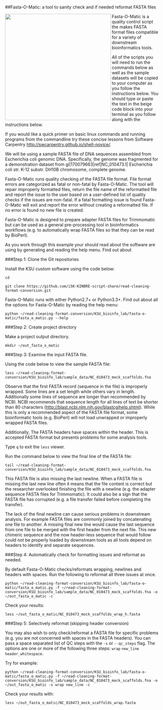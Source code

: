 ##Fasta-O-Matic: a tool to sanity check and if needed reformat FASTA files

<a href="url"><img src="https://raw.githubusercontent.com/i5K-KINBRE-script-share/read-cleaning-format-conversion/master/KSU_bioinfo_lab/fasta-o-matic/sequence_data_tools.png" align="left" width="348" ></a>

Fasta-O-Matic is a quality control script the makes FASTA format files compatible for a variety of downstream bioinformatics tools. 

All of the scripts you will need to run the commands below as well as the sample datasets will be copied to your computer as you follow the instructions below. You should type or paste the text in the beige code block into your terminal as you follow along with the instructions below.

If you would like a quick primer on basic linux commands and running programs from the commandline try these concise lessons from Software Carpentry http://swcarpentry.github.io/shell-novice/. 

We will be using a sample FASTA file of DNA sequences assembled from Escherichia coli genomic DNA.  Specifically, the genome was fragmented for a demonstration dataset from gi|170079663|ref|NC_010473.1| Escherichia coli str. K-12 substr. DH10B chromosome, complete genome.

Fasta-O-Matic runs quality checking of the FASTA file format. File format errors are categorized as fatal or non-fatal by Fasta-O-Matic. The tool will repair improperly formatted files, return the file name of the reformatted file and report the issue to the user based on a user-defined list of quality checks if the issues are non-fatal. If a fatal formatting issue is found Fasta-O-Matic will exit and report the error without creating a reformatted file. If no error is found no new file is created.

Fasta-O-Matic is designed to prepare adapter FASTA files for Trimmomatic but can be used as a general pre-processing tool in bioinformatics workflows (e.g. to automatically wrap FASTA files so that they can be read by BioPerl).

As you work through this example your should read about the software are using by generating and reading the help menu. Find out about 

###Step 1: Clone the Git repositories 

Install the KSU custom software using the code below:

```
cd

git clone https://github.com/i5K-KINBRE-script-share/read-cleaning-format-conversion.git
```

Fasta-O-Matic runs with either Python2.7+ or Python3.3+. Find out about all the options for Fasta-O-Matic by reading the help menu:

```
python ~/read-cleaning-format-conversion/KSU_bioinfo_lab/fasta-o-matic/fasta_o_matic.py --help
```

###Step 2: Create project directory

Make a project output directory.

```
mkdir ~/out_fasta_o_matic
```

###Step 3: Examine the input FASTA file.

Using the code below to view the sample FASTA file:

```
less ~/read-cleaning-format-conversion/KSU_bioinfo_lab/sample_data/NC_010473_mock_scaffolds.fna
```

Observe that the first FASTA record (sequence in the file) is improperly wrapped. Some lines are a set length while others vary in length. Additionally some lines of sequence are longer than recommended by NCBI. NCBI recommends that sequence length for all lines of text be shorter than 80 characters (http://blast.ncbi.nlm.nih.gov/blastcgihelp.shtml). While this is only a recommended aspect of the FASTA file format, some bioinformatic tools (e.g. BioPerl) will not load unwrapped or improperly wrapped FASTA files.

Additionally, The FASTA headers have spaces within the header. This is accepted FASTA format but presents problems for some analysis tools.

Type `q` to exit the `less` viewer.

Run the command below to view the final line of the FASTA file:

```
tail ~/read-cleaning-format-conversion/KSU_bioinfo_lab/sample_data/NC_010473_mock_scaffolds.fna
```

This FASTA file is also missing the last newline. When a FASTA file is missing the last new line often it means that the file content is correct but the researcher overlooked finishing the file with a newline (e.g. the adapter sequence FASTA files for Trimmomatic). It could also be a sign that the FASTA file has corrupted (e.g. a file transfer failed before completing the transfer).

The lack of the final newline can cause serious problems in downstream analysis. For example FASTA files are commonly joined by concatenating one file to another. A missing final new line would cause the last sequence from one file to be merged with the first header from the next file. This new chimeric sequence and the now header-less sequence that would follow could not be properly loaded by downstream tools as all tools depend on headers to identify and separate sequences.


###Step 4: Automatically check for formatting issues and reformat as needed.

By default Fasta-O-Matic checks/reformats wrapping, newlines and headers with spaces. Run the following to reformat all three issues at once.

```
python ~/read-cleaning-format-conversion/KSU_bioinfo_lab/fasta-o-matic/fasta_o_matic.py -f ~/read-cleaning-format-conversion/KSU_bioinfo_lab/sample_data/NC_010473_mock_scaffolds.fna -o ~/out_fasta_o_matic -c
```

Check your results:

```
less ~/out_fasta_o_matic/NC_010473_mock_scaffolds_wrap_h.fasta
```

###Step 5: Selectively reformat (skipping header conversion)


You may also wish to only check/reformat a FASTA file for specific problems (e.g. you are not concerned with spaces in the FASTA headers). You can pass a space separated list of QC steps with the `-s` or `--qc_steps` flag. The options are one or more of the following three steps: `wrap` `new_line` `header_whitespace`.

Try for example:

```
python ~/read-cleaning-format-conversion/KSU_bioinfo_lab/fasta-o-matic/fasta_o_matic.py -f ~/read-cleaning-format-conversion/KSU_bioinfo_lab/sample_data/NC_010473_mock_scaffolds.fna -o ~/out_fasta_o_matic -s wrap new_line -c
```

Check your results with:

```
less ~/out_fasta_o_matic/NC_010473_mock_scaffolds_wrap.fasta
```
